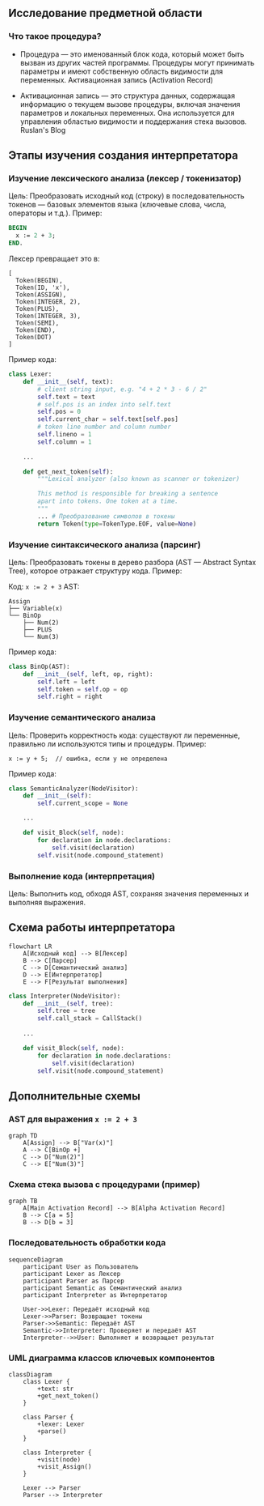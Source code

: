 ## Исследование предметной области
### Что такое процедура?

* Процедура — это именованный блок кода, который может быть вызван из других частей программы. Процедуры могут принимать параметры и имеют собственную область видимости для переменных.
Активационная запись (Activation Record)

* Активационная запись — это структура данных, содержащая информацию о текущем вызове процедуры, включая значения параметров и локальных переменных. Она используется для управления областью видимости и поддержания стека вызовов.
Ruslan's Blog

## Этапы изучения создания интерпретатора
### Изучение лексического анализа (лексер / токенизатор)

Цель: Преобразовать исходный код (строку) в последовательность токенов — базовых элементов языка (ключевые слова, числа, операторы и т.д.).
Пример:

```pascal
BEGIN
  x := 2 + 3;
END.
```

Лексер превращает это в:
```text
[
  Token(BEGIN), 
  Token(ID, 'x'), 
  Token(ASSIGN), 
  Token(INTEGER, 2),
  Token(PLUS),
  Token(INTEGER, 3),
  Token(SEMI),
  Token(END),
  Token(DOT)
]
```

Пример кода:
```python
class Lexer:
    def __init__(self, text):
        # client string input, e.g. "4 + 2 * 3 - 6 / 2"
        self.text = text
        # self.pos is an index into self.text
        self.pos = 0
        self.current_char = self.text[self.pos]
        # token line number and column number
        self.lineno = 1
        self.column = 1
    
    ...

    def get_next_token(self):
        """Lexical analyzer (also known as scanner or tokenizer)

        This method is responsible for breaking a sentence
        apart into tokens. One token at a time.
        """
        ... # Преобразование символов в токены
        return Token(type=TokenType.EOF, value=None)
```


### Изучение синтаксического анализа (парсинг)

Цель: Преобразовать токены в дерево разбора (AST — Abstract Syntax Tree), которое отражает структуру кода.
Пример:

Код: `x := 2 + 3`
AST:
```
Assign
├── Variable(x)
└── BinOp
    ├── Num(2)
    ├── PLUS
    └── Num(3)
```

Пример кода:
```python
class BinOp(AST):
    def __init__(self, left, op, right):
        self.left = left
        self.token = self.op = op
        self.right = right
```

### Изучение семантического анализа

Цель: Проверить корректность кода: существуют ли переменные, правильно ли используются типы и процедуры.
Пример:

`x := y + 5;  // ошибка, если y не определена`

Пример кода:
```python
class SemanticAnalyzer(NodeVisitor):
    def __init__(self):
        self.current_scope = None

    ...

    def visit_Block(self, node):
        for declaration in node.declarations:
            self.visit(declaration)
        self.visit(node.compound_statement)
```

### Выполнение кода (интерпретация)

Цель: Выполнить код, обходя AST, сохраняя значения переменных и выполняя выражения.

## Схема работы интерпретатора

```mermaid
flowchart LR
    A[Исходный код] --> B[Лексер]
    B --> C[Парсер]
    C --> D[Семантический анализ]
    D --> E[Интерпретатор]
    E --> F[Результат выполнения]
```

```python
class Interpreter(NodeVisitor):
    def __init__(self, tree):
        self.tree = tree
        self.call_stack = CallStack()
        
    ...

    def visit_Block(self, node):
        for declaration in node.declarations:
            self.visit(declaration)
        self.visit(node.compound_statement)
```


## Дополнительные схемы

### AST для выражения `x := 2 + 3`
```mermaid
graph TD
    A[Assign] --> B["Var(x)"]
    A --> C[BinOp +]
    C --> D["Num(2)"]
    C --> E["Num(3)"]
```

### Схема стека вызова с процедурами (пример)
```mermaid
graph TB
    A[Main Activation Record] --> B[Alpha Activation Record]
    B --> C[a = 5]
    B --> D[b = 3]
```

### Последовательность обработки кода

```mermaid
sequenceDiagram
    participant User as Пользователь
    participant Lexer as Лексер
    participant Parser as Парсер
    participant Semantic as Семантический анализ
    participant Interpreter as Интерпретатор

    User->>Lexer: Передаёт исходный код
    Lexer->>Parser: Возвращает токены
    Parser->>Semantic: Передаёт AST
    Semantic->>Interpreter: Проверяет и передаёт AST
    Interpreter-->>User: Выполняет и возвращает результат
```


### UML диаграмма классов ключевых компонентов

```mermaid
classDiagram
    class Lexer {
        +text: str
        +get_next_token()
    }

    class Parser {
        +lexer: Lexer
        +parse()
    }

    class Interpreter {
        +visit(node)
        +visit_Assign()
    }

    Lexer --> Parser
    Parser --> Interpreter
```